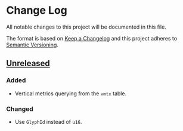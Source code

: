 # Change Log
All notable changes to this project will be documented in this file.

The format is based on [Keep a Changelog](http://keepachangelog.com/)
and this project adheres to [Semantic Versioning](http://semver.org/).

## [Unreleased]
### Added
- Vertical metrics querying from the `vmtx` table.

### Changed
- Use `GlyphId` instead of `u16`.

[Unreleased]: https://github.com/RazrFalcon/ttf-parser/compare/v0.1.0...HEAD
